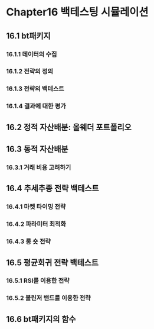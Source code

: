 # Chapter16 백테스팅 시뮬레이션
## 16.1 bt패키지
### 16.1.1 데이터의 수집
### 16.1.2 전략의 정의
### 16.1.3 전략의 백테스트
### 16.1.4 결과에 대한 평가

## 16.2 정적 자산배분: 올웨더 포트폴리오

## 16.3 동적 자산배분
### 16.3.1 거래 비용 고려하기

## 16.4 추세추종 전략 백테스트
### 16.4.1 마켓 타이밍 전략
### 16.4.2 파라미터 최적화
### 16.4.3 롱 숏 전략

## 16.5 평균회귀 전략 백테스트
### 16.5.1 RSI를 이용한 전략
### 16.5.2 볼린저 밴드를 이용한 전략

## 16.6 bt패키지의 함수